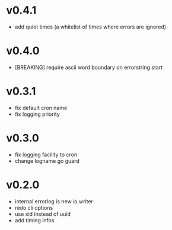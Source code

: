 # v0.4.1

* add quiet times (a whitelist of times where errors are ignored)

# v0.4.0

* [BREAKING] require ascii word boundary on errorstring start

# v0.3.1

* fix default cron name
* fix logging priority

# v0.3.0

* fix logging facility to cron
* change logname go guard

# v0.2.0

* internal errorlog is new io.writer
* redo cli options
* use xid instead of uuid
* add timing infos
